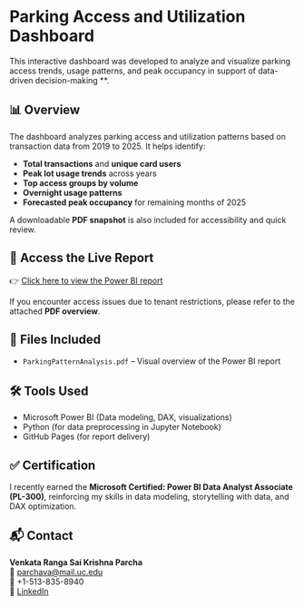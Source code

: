 # Parking Access and Utilization Dashboard

This interactive dashboard was developed to analyze and visualize parking access trends, usage patterns, and peak occupancy in support of data-driven decision-making **.

## 📊 Overview

The dashboard analyzes parking access and utilization patterns based on transaction data from 2019 to 2025. It helps identify:

- **Total transactions** and **unique card users**
- **Peak lot usage trends** across years
- **Top access groups by volume**
- **Overnight usage patterns**
- **Forecasted peak occupancy** for remaining months of 2025

A downloadable **PDF snapshot** is also included for accessibility and quick review.

## 🔗 Access the Live Report

👉 [Click here to view the Power BI report](https://app.powerbi.com/reportEmbed?reportId=570ebdd4-95a8-4f8e-a2db-a268898517b4&autoAuth=true&ctid=f5222e6c-5fc6-48eb-8f03-73db18203b63)  

If you encounter access issues due to tenant restrictions, please refer to the attached **PDF overview**.

## 📁 Files Included

- `ParkingPatternAnalysis.pdf` – Visual overview of the Power BI report

## 🛠 Tools Used

- Microsoft Power BI (Data modeling, DAX, visualizations)
- Python (for data preprocessing in Jupyter Notebook)
- GitHub Pages (for report delivery)

## ✅ Certification

I recently earned the **Microsoft Certified: Power BI Data Analyst Associate (PL-300)**, reinforcing my skills in data modeling, storytelling with data, and DAX optimization.

## 📬 Contact

**Venkata Ranga Sai Krishna Parcha**  
📧 parchava@mail.uc.edu  
📱 +1-513-835-8940  
🔗 [LinkedIn](https://www.linkedin.com/in/venkata-ranga-sai-krishna-parcha)



